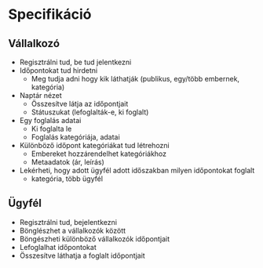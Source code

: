 # Specifikáció
## Vállalkozó
- Regisztrálni tud, be tud jelentkezni
- Időpontokat tud hirdetni
  - Meg tudja adni hogy kik láthatják (publikus, egy/több embernek, kategória)
- Naptár nézet
  - Összesítve látja az időpontjait
  - Státuszukat (lefoglalták-e, ki foglalt)
- Egy foglalás adatai
  - Ki foglalta le
  - Foglalás kategóriája, adatai
- Különböző időpont kategóriákat tud létrehozni
  - Embereket hozzárendelhet kategóriákhoz
  - Metaadatok (ár, leírás)
- Lekérheti, hogy adott ügyfél adott időszakban milyen időpontokat foglalt
  - kategória, több ügyfél

## Ügyfél
- Regisztrálni tud, bejelentkezni
- Bönglészhet a vállalkozók között
- Böngészheti különböző vállalkozók időpontjait
- Lefoglalhat időpontokat
- Összesítve láthatja a foglalt időpontjait
